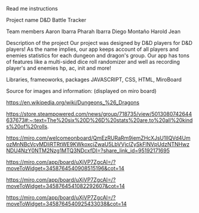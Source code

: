 Read me instructions

Project name
D&D Battle Tracker

Team members
Aaron Ibarra
Pharah Ibarra
Diego Montaño
Harold Jean

Description of the project
Our project was designed by D&D players for D&D players! As the name implies, our app keeps account of all players and enemies statistics for each dungeon and dragon's group. Our app has tons of features like a multi-sided dice roll randomizer and well as recording player's and enemies hp, ac, init and more!

Libraries, frameoworks, packages
JAVASCRIPT, CSS, HTML, MiroBoard

Source for images and information: (displayed on miro board)

https://en.wikipedia.org/wiki/Dungeons_%26_Dragons

https://store.steampowered.com/news/group/718735/view/5013080742644637673#:~:text=The%20six%20D%26D%20stats%20are,to%20all%20kinds%20of%20rolls.

https://miro.com/welcomeonboard/QmEzRURaRm9iemZHcXJsU1llQVd4UmozMnNBcVcyMDliRTRtWE9KWkoxcjZwaU5LbVVjclZySkFlNVpUdzNTNHwzNDU4NzY0NTM2Nzg1MTQ3NDcxfDI=?share_link_id=95192171695

https://miro.com/app/board/uXjVP7ZgcAI=/?moveToWidget=3458764540908515196&cot=14

https://miro.com/app/board/uXjVP7ZgcAI=/?moveToWidget=3458764541082292607&cot=14

https://miro.com/app/board/uXjVP7ZgcAI=/?moveToWidget=3458764540925433038&cot=14

